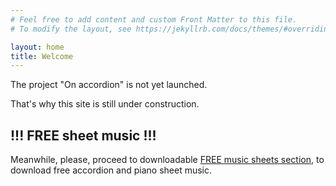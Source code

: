 ```yaml
---
# Feel free to add content and custom Front Matter to this file.
# To modify the layout, see https://jekyllrb.com/docs/themes/#overriding-theme-defaults

layout: home
title: Welcome
---
```


The project "On accordion" is not yet launched.

That's why this site is still under construction.

## !!! FREE sheet music !!!

Meanwhile, please, proceed to downloadable [FREE music sheets section](scores),
to download free accordion and piano sheet music.
